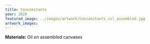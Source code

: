 ```yaml
---
title: Concomitants
year: 2020
featured_image: ../images/artwork/Concomitants_oil_assembled.jpg
artwork_images: 
---
```


**Materials:** Oil on assembled canvases
